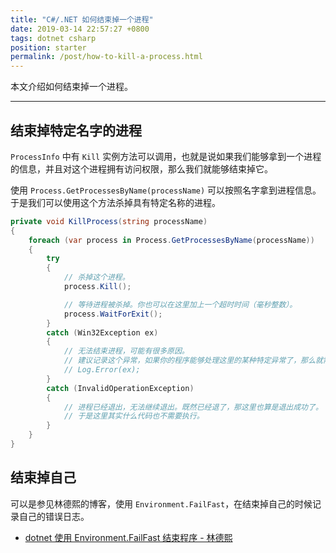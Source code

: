 ```yaml
---
title: "C#/.NET 如何结束掉一个进程"
date: 2019-03-14 22:57:27 +0800
tags: dotnet csharp
position: starter
permalink: /post/how-to-kill-a-process.html
---
```


本文介绍如何结束掉一个进程。

---

<div id="toc"></div>

## 结束掉特定名字的进程

`ProcessInfo` 中有 `Kill` 实例方法可以调用，也就是说如果我们能够拿到一个进程的信息，并且对这个进程拥有访问权限，那么我们就能够结束掉它。

使用 `Process.GetProcessesByName(processName)` 可以按照名字拿到进程信息。于是我们可以使用这个方法杀掉具有特定名称的进程。

```csharp
private void KillProcess(string processName)
{
    foreach (var process in Process.GetProcessesByName(processName))
    {
        try
        {
            // 杀掉这个进程。
            process.Kill();

            // 等待进程被杀掉。你也可以在这里加上一个超时时间（毫秒整数）。
            process.WaitForExit();
        }
        catch (Win32Exception ex)
        {
            // 无法结束进程，可能有很多原因。
            // 建议记录这个异常，如果你的程序能够处理这里的某种特定异常了，那么就需要在这里补充处理。
            // Log.Error(ex);
        }
        catch (InvalidOperationException)
        {
            // 进程已经退出，无法继续退出。既然已经退了，那这里也算是退出成功了。
            // 于是这里其实什么代码也不需要执行。
        }
    }
}
```

## 结束掉自己

可以是参见林德熙的博客，使用 `Environment.FailFast`，在结束掉自己的时候记录自己的错误日志。

- [dotnet 使用 Environment.FailFast 结束程序 - 林德熙](https://blog.lindexi.com/post/dotnet-%E4%BD%BF%E7%94%A8-environment.failfast-%E7%BB%93%E6%9D%9F%E7%A8%8B%E5%BA%8F)

